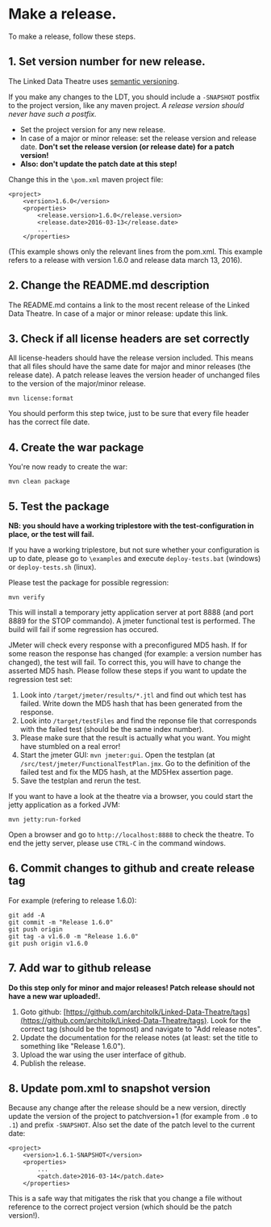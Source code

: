 # Make a release.
To make a release, follow these steps.

## 1. Set version number for new release.
The Linked Data Theatre uses [semantic versioning](http://semver.org).

If you make any changes to the LDT, you should include a `-SNAPSHOT` postfix to the project version, like any maven project. *A release version should never have such a postfix.*

- Set the project version for any new release.
- In case of a major or minor release: set the release version and release date. **Don't set the release version (or release date) for a patch version!**
- **Also: don't update the patch date at this step!**

Change this in the `\pom.xml` maven project file:

	<project>
		<version>1.6.0</version>
		<properties>
			<release.version>1.6.0</release.version>
			<release.date>2016-03-13</release.date>
			...
		</properties>

(This example shows only the relevant lines from the pom.xml. This example refers to a release with version 1.6.0 and release data march 13, 2016).

## 2. Change the README.md description
The README.md contains a link to the most recent release of the Linked Data Theatre. In case of a major or minor release: update this link.

## 3. Check if all license headers are set correctly
All license-headers should have the release version included. This means that all files should have the same date for major and minor releases (the release date). A patch release leaves the version header of unchanged files to the version of the major/minor release.

	mvn license:format

You should perform this step twice, just to be sure that every file header has the correct file date.

## 4. Create the war package
You're now ready to create the war:

	mvn clean package

## 5. Test the package
**NB: you should have a working triplestore with the test-configuration in place, or the test will fail.**

If you have a working triplestore, but not sure whether your configuration is up to date, please go to `\examples` and execute `deploy-tests.bat` (windows) or `deploy-tests.sh` (linux).

Please test the package for possible regression:

	mvn verify

This will install a temporary jetty application server at port 8888 (and port 8889 for the STOP commando). A jmeter functional test is performed. The build will fail if some regression has occured.

JMeter will check every response with a preconfigured MD5 hash. If for some reason the response has changed (for example: a version number has changed), the test will fail. To correct this, you will have to change the asserted MD5 hash. Please follow these steps if you want to update the regression test set:

1. Look into `/target/jmeter/results/*.jtl` and find out which test has failed. Write down the MD5 hash that has been generated from the response.
2. Look into `/target/testFiles` and find the reponse file that corresponds with the failed test (should be the same index number).
3. Please make sure that the result is actually what you want. You might have stumbled on a real error!
4. Start the jmeter GUI: `mvn jmeter:gui`. Open the testplan (at `/src/test/jmeter/FunctionalTestPlan.jmx`. Go to the definition of the failed test and fix the MD5 hash, at the MD5Hex assertion page.
5. Save the testplan and rerun the test.

If you want to have a look at the theatre via a browser, you could start the jetty application as a forked JVM:

	mvn jetty:run-forked

Open a browser and go to `http://localhost:8888` to check the theatre. To end the jetty server, please use `CTRL-C` in the command windows.    

## 6. Commit changes to github and create release tag
For example (refering to release 1.6.0):

	git add -A
	git commit -m "Release 1.6.0"
	git push origin
	git tag -a v1.6.0 -m "Release 1.6.0"
	git push origin v1.6.0

## 7. Add war to github release
**Do this step only for minor and major releases! Patch release should not have a new war uploaded!.**

1. Goto github: [https://github.com/architolk/Linked-Data-Theatre/tags](https://github.com/architolk/Linked-Data-Theatre/tags). Look for the correct tag (should be the topmost) and navigate to "Add release notes".
2. Update the documentation for the release notes (at least: set the title to something like "Release 1.6.0").
3. Upload the war using the user interface of github. 
4. Publish the release.

## 8. Update pom.xml to snapshot version
Because any change after the release should be a new version, directly update the version of the project to patchversion+1 (for example from `.0` to `.1`) and prefix `-SNAPSHOT`. Also set the date of the patch level to the current date:

	<project>
		<version>1.6.1-SNAPSHOT</version>
		<properties>
			...
			<patch.date>2016-03-14</patch.date>
		</properties>

This is a safe way that mitigates the risk that you change a file without reference to the correct project version (which should be the patch version!). 
